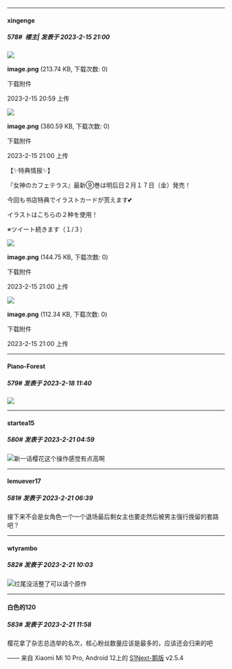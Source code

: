 
*****

####  xingenge  
##### 578#         楼主| 发表于 2023-2-15 21:00

<img src="https://img.saraba1st.com/forum/202302/15/205956te6q20g3vz43ruzi.png" referrerpolicy="no-referrer">

<strong>image.png</strong> (213.74 KB, 下载次数: 0)

下载附件

2023-2-15 20:59 上传

<img src="https://img.saraba1st.com/forum/202302/15/210014anuqsh2peent2cif.png" referrerpolicy="no-referrer">

<strong>image.png</strong> (380.59 KB, 下载次数: 0)

下载附件

2023-2-15 21:00 上传

【✨特典情报✨】

『女神のカフェテラス』最新⑨巻は明后日２月１７日（金）発売！

今回も书店特典でイラストカードが贳えます💕

イラストはこちらの２种を使用！

※ツイート続きます（１/３）

<img src="https://img.saraba1st.com/forum/202302/15/210039ldkilt198gvzb7rx.png" referrerpolicy="no-referrer">

<strong>image.png</strong> (144.75 KB, 下载次数: 0)

下载附件

2023-2-15 21:00 上传

<img src="https://img.saraba1st.com/forum/202302/15/210044v0t1k614qyqjz220.png" referrerpolicy="no-referrer">

<strong>image.png</strong> (112.34 KB, 下载次数: 0)

下载附件

2023-2-15 21:00 上传


*****

####  Piano-Forest  
##### 579#       发表于 2023-2-18 11:40

<img src="https://p.sda1.dev/9/4193c80d6d33c3c0e0018dd4372fb420/20230218_113051.jpg" referrerpolicy="no-referrer">


*****

####  startea15  
##### 580#       发表于 2023-2-21 04:59

<img src="https://static.saraba1st.com/image/smiley/face2017/067.png" referrerpolicy="no-referrer">新一话樱花这个操作感觉有点高啊


*****

####  lemuever17  
##### 581#       发表于 2023-2-21 06:39

接下来不会是女角色一个一个退场最后剩女主也要走然后被男主强行挽留的套路吧？


*****

####  wtyrambo  
##### 582#       发表于 2023-2-21 10:03

<img src="https://static.saraba1st.com/image/smiley/face2017/048.png" referrerpolicy="no-referrer">烂尾没活整了可以请个原作


*****

####  白色的120  
##### 583#       发表于 2023-2-21 11:58

樱花拿了杂志总选举的名次，核心粉丝数量应该是最多的，应该还会归来的吧

—— 来自 Xiaomi Mi 10 Pro, Android 12上的 [S1Next-鹅版](https://github.com/ykrank/S1-Next/releases) v2.5.4


